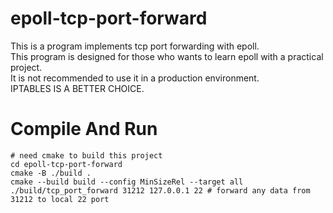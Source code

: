 # epoll-tcp-port-forward
This is a program implements tcp port forwarding with epoll.  
This program is designed for those who wants to learn epoll with a practical project.  
It is not recommended to use it in a production environment.  
IPTABLES IS A BETTER CHOICE.


# Compile And Run
```shell
# need cmake to build this project
cd epoll-tcp-port-forward
cmake -B ./build .
cmake --build build --config MinSizeRel --target all
./build/tcp_port_forward 31212 127.0.0.1 22 # forward any data from 31212 to local 22 port
```

